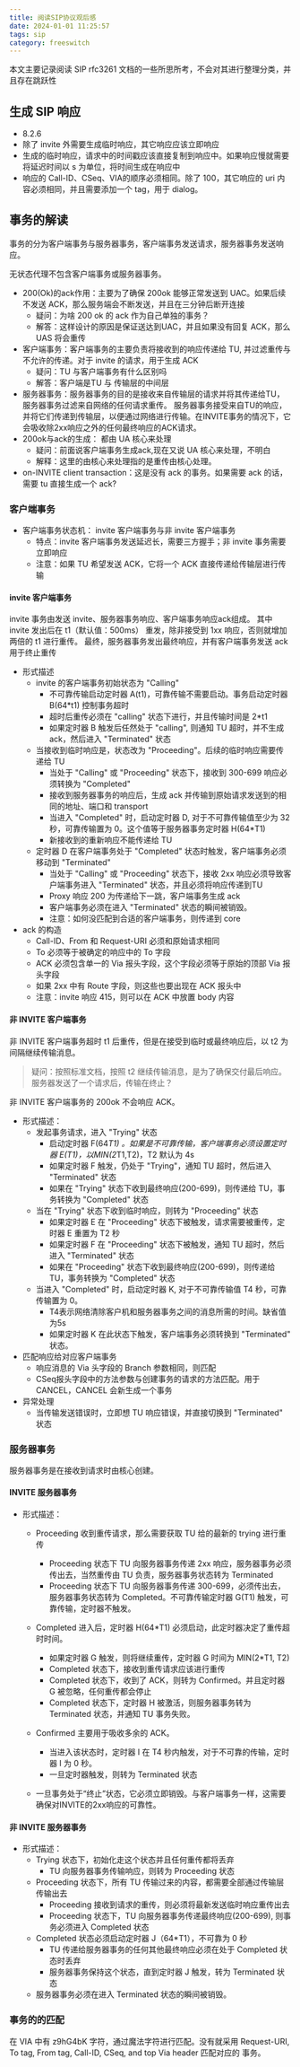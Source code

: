 ```yaml
---
title: 阅读SIP协议观后感
date: 2024-01-01 11:25:57
tags: sip
category: freeswitch
---
```


本文主要记录阅读 SIP rfc3261 文档的一些所思所考，不会对其进行整理分类，并且存在跳跃性

## 生成 SIP 响应
+ 8.2.6
+ 除了 invite 外需要生成临时响应，其它响应应该立即响应
+ 生成的临时响应，请求中的时间戳应该直接复制到响应中。如果响应慢就需要将延迟时间以 s 为单位，将时间生成在响应中
+ 响应的 Call-ID、CSeq、VIA的顺序必须相同。除了 100，其它响应的 uri 内容必须相同，并且需要添加一个 tag，用于 dialog。

## 事务的解读

事务的分为客户端事务与服务器事务，客户端事务发送请求，服务器事务发送响应。

无状态代理不包含客户端事务或服务器事务。

+ 200(Ok)的ack作用：主要为了确保 200ok 能够正常发送到 UAC。如果后续不发送 ACK，那么服务端会不断发送，并且在三分钟后断开连接
    + 疑问：为啥 200 ok 的 ack 作为自己单独的事务？
    + 解答：这样设计的原因是保证送达到UAC，并且如果没有回复 ACK，那么 UAS 将会重传
+ 客户端事务：客户端事务的主要负责将接收到的响应传递给 TU, 并过滤重传与不允许的传递。对于 invite 的请求，用于生成 ACK
    + 疑问：TU 与客户端事务有什么区别吗
    + 解答：客户端是TU 与 传输层的中间层
+ 服务器事务：服务器事务的目的是接收来自传输层的请求并将其传递给TU，服务器事务过滤来自网络的任何请求重传。
  服务器事务接受来自TU的响应，并将它们传递到传输层，以便通过网络进行传输。在INVITE事务的情况下，它会吸收除2xx响应之外的任何最终响应的ACK请求。
+ 200ok与ack的生成： 都由 UA 核心来处理
    + 疑问：前面说客户端事务生成ack,现在又说 UA 核心来处理，不明白
    + 解释：这里的由核心来处理指的是重传由核心处理。
+ on-INVITE client transaction：这是没有 ack 的事务。如果需要 ack 的话，需要 tu 直接生成一个 ack?

### 客户端事务

+ 客户端事务状态机： invite 客户端事务与非 invite 客户端事务
    + 特点：invite 客户端事务发送延迟长，需要三方握手；非 invite 事务需要立即响应
    + 注意：如果 TU 希望发送 ACK，它将一个 ACK 直接传递给传输层进行传输
    
#### invite 客户端事务

invite 事务由发送 invite、服务器事务响应、客户端事务响应ack组成。
其中 invite 发出后在 t1（默认值：500ms） 重发，除非接受到 1xx 响应，否则就增加两倍的 t1 进行重传。
最终，服务器事务发出最终响应，并有客户端事务发送 ack 用于终止重传

+ 形式描述
    + invite 的客户端事务初始状态为 "Calling"
        + 不可靠传输启动定时器 A(t1)，可靠传输不需要启动。事务启动定时器 B(64*t1) 控制事务超时
        + 超时后重传必须在 "calling" 状态下进行，并且传输时间是 2*t1
        + 如果定时器 B 触发后任然处于 "calling", 则通知 TU 超时，并不生成 ack，然后进入 "Terminated" 状态
    + 当接收到临时响应是，状态改为 "Proceeding"。后续的临时响应需要传递给 TU
        + 当处于 "Calling" 或 "Proceeding" 状态下，接收到 300-699 响应必须转换为 "Completed"
        + 接收到服务器事务的响应后，生成 ack 并传输到原始请求发送到的相同的地址、端口和 transport
        + 当进入 "Completed" 时，启动定时器 D, 对于不可靠传输值至少为 32 秒，可靠传输置为 0。这个值等于服务器事务定时器 H(64*T1)
        + 新接收到的重新响应不能传递给 TU
    + 定时器 D 在客户端事务处于 "Completed" 状态时触发，客户端事务必须移动到 "Terminated"
        + 当处于 "Calling" 或 "Proceeding" 状态下，接收 2xx 响应必须导致客户端事务进入 "Terminated" 状态，并且必须将响应传递到TU
        + Proxy 响应 200 为传递给下一跳，客户端事务生成 ack
        + 客户端事务必须在进入 "Terminated" 状态的瞬间被销毁。
        + 注意：如何没匹配到合适的客户端事务，则传递到 core
+ ack 的构造
    + Call-ID、From 和 Request-URI 必须和原始请求相同
    + To 必须等于被确定的响应中的 To 字段
    + ACK 必须包含单一的 Via 报头字段，这个字段必须等于原始的顶部 Via 报头字段
    + 如果 2xx 中有 Route 字段，则这些也要出现在 ACK 报头中
    + 注意：invite 响应 415，则可以在 ACK 中放置 body 内容
    
#### 非 INVITE 客户端事务

非 INVITE 客户端事务超时 t1 后重传，但是在接受到临时或最终响应后，以 t2 为间隔继续传输消息。
    
> 疑问：按照标准文档，按照 t2 继续传输消息，是为了确保交付最后响应。服务器发送了一个请求后，传输在终止？
    
非 INVITE 客户端事务的 200ok 不会响应 ACK。

+ 形式描述：
    + 发起事务请求，进入 "Trying" 状态
        + 启动定时器 F(64*T1) 。如果是不可靠传输，客户端事务必须设置定时器 E(T1)，以MIN(2*T1,T2)，T2 默认为 4s
        + 如果定时器 F 触发，仍处于 "Trying"，通知 TU 超时，然后进入 "Terminated" 状态
        + 如果在 "Trying" 状态下收到最终响应(200-699)，则传递给 TU，事务转换为 "Completed" 状态
    + 当在 "Trying" 状态下收到临时响应，则转为 "Proceeding" 状态
        + 如果定时器 E 在 "Proceeding" 状态下被触发，请求需要被重传，定时器 E 重置为 T2 秒
        + 如果定时器 F 在 "Proceeding" 状态下被触发，通知 TU 超时，然后进入 "Terminated" 状态
        + 如果在 "Proceeding" 状态下收到最终响应(200-699)，则传递给 TU，事务转换为 "Completed" 状态
    + 当进入 "Completed" 时，启动定时器 K, 对于不可靠传输值 T4 秒，可靠传输置为 0。
        + T4表示网络清除客户机和服务器事务之间的消息所需的时间。缺省值为5s
        + 如果定时器 K 在此状态下触发，客户端事务必须转换到 "Terminated" 状态。
+ 匹配响应给对应客户端事务
    + 响应消息的 Via 头字段的 Branch 参数相同，则匹配
    + CSeq报头字段中的方法参数与创建事务的请求的方法匹配。用于 CANCEL，CANCEL 会新生成一个事务
+ 异常处理
    + 当传输发送错误时，立即想 TU 响应错误，并直接切换到 "Terminated" 状态
    
### 服务器事务

服务器事务是在接收到请求时由核心创建。

#### INVITE 服务器事务

+ 形式描述：

    + Proceeding 收到重传请求，那么需要获取 TU 给的最新的 trying 进行重传
        + Proceeding 状态下 TU 向服务器事务传递 2xx 响应，服务器事务必须传出去，当然重传由 TU 负责，服务器事务状态转为 Terminated
        + Proceeding 状态下 TU 向服务器事务传递 300-699，必须传出去，服务器事务状态转为 Completed。不可靠传输定时器 G(T1) 触发，可靠传输，定时器不触发。
    
    + Completed 进入后，定时器 H(64*T1) 必须启动，此定时器决定了重传超时时间。
        + 如果定时器 G 触发，则将继续重传，定时器 G 时间为  MIN(2*T1, T2)
        + Completed 状态下，接收到重传请求应该进行重传
        + Completed 状态下，收到了 ACK，则转为 Confirmed。并且定时器 G 被忽略，任何重传都会停止
        + Completed 状态下，定时器 H 被激活，则服务器事务转为 Terminated 状态，并通知 TU 事务失败。
    + Confirmed 主要用于吸收多余的 ACK。
        + 当进入该状态时，定时器 I 在 T4 秒内触发，对于不可靠的传输，定时器 I 为 0 秒。
        + 一旦定时器触发，则转为 Terminated 状态
    + 一旦事务处于“终止”状态，它必须立即销毁。与客户端事务一样，这需要确保对INVITE的2xx响应的可靠性。
    
#### 非 INVITE 服务器事务

+ 形式描述：
    + Trying 状态下，初始化走这个状态并且任何重传都将丢弃
        + TU 向服务器事务传输响应，则转为 Proceeding 状态
    + Proceeding 状态下，所有 TU 传输过来的内容，都需要全部通过传输层传输出去
        + Proceeding 接收到请求的重传，则必须将最新发送临时响应重传出去
        + Proceeding 状态下，TU 向服务器事务传递最终响应(200-699), 则事务必须进入 Completed 状态
    + Completed 状态必须启动定时器 J（64*T1），不可靠为 0 秒
        + TU 传递给服务器事务的任何其他最终响应必须在处于 Completed 状态时丢弃
        + 服务器事务保持这个状态，直到定时器 J 触发，转为 Terminated 状态
    + 服务器事务必须在进入 Terminated 状态的瞬间被销毁。
    
### 事务的的匹配

在 VIA 中有 z9hG4bK 字符，通过魔法字符进行匹配。没有就采用 Request-URI, To tag, From tag, Call-ID, CSeq, and top Via header
匹配对应的 事务。




